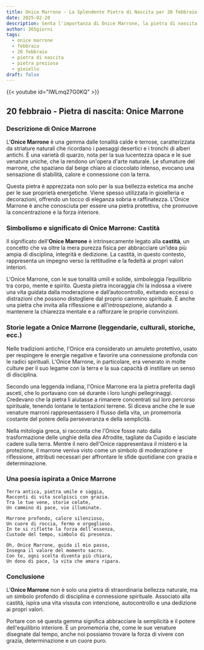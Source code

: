 ```yaml
---
title: Onice Marrone - La Splendente Pietra di Nascita per 20 febbraio
date: 2025-02-20
description: Senta l'importanza di Onice Marrone, la pietra di nascita di 20 febbraio che simboleggia Castità. Lasci che la sua bellezza e il suo significato illuminino la sua giornata.
author: 365giorni
tags:
  - onice marrone
  - febbraio
  - 20 febbraio
  - pietra di nascita
  - pietra preziosa
  - gioiello
draft: false
---
```


{{< youtube id="IWLmq27G0KQ" >}}

## 20 febbraio - Pietra di nascita: Onice Marrone

### Descrizione di Onice Marrone

L'**Onice Marrone** è una gemma dalle tonalità calde e terrose, caratterizzata da striature naturali che ricordano i paesaggi desertici e i tronchi di alberi antichi. È una varietà di quarzo, nota per la sua lucentezza opaca e le sue venature uniche, che la rendono un'opera d'arte naturale. Le sfumature del marrone, che spaziano dal beige chiaro al cioccolato intenso, evocano una sensazione di stabilità, calore e connessione con la terra.

Questa pietra è apprezzata non solo per la sua bellezza estetica ma anche per le sue proprietà energetiche. Viene spesso utilizzata in gioielleria e decorazioni, offrendo un tocco di eleganza sobria e raffinatezza. L'Onice Marrone è anche conosciuta per essere una pietra protettiva, che promuove la concentrazione e la forza interiore.

### Simbolismo e significato di Onice Marrone: Castità

Il significato dell'**Onice Marrone** è intrinsecamente legato alla **castità**, un concetto che va oltre la mera purezza fisica per abbracciare un’idea più ampia di disciplina, integrità e dedizione. La castità, in questo contesto, rappresenta un impegno verso la rettitudine e la fedeltà ai propri valori interiori.

L'Onice Marrone, con le sue tonalità umili e solide, simboleggia l’equilibrio tra corpo, mente e spirito. Questa pietra incoraggia chi la indossa a vivere una vita guidata dalla moderazione e dall’autocontrollo, evitando eccessi o distrazioni che possono distogliere dal proprio cammino spirituale. È anche una pietra che invita alla riflessione e all'introspezione, aiutando a mantenere la chiarezza mentale e a rafforzare le proprie convinzioni.

### Storie legate a Onice Marrone (leggendarie, culturali, storiche, ecc.)

Nelle tradizioni antiche, l'Onice era considerato un amuleto protettivo, usato per respingere le energie negative e favorire una connessione profonda con le radici spirituali. L'Onice Marrone, in particolare, era venerato in molte culture per il suo legame con la terra e la sua capacità di instillare un senso di disciplina.

Secondo una leggenda indiana, l'Onice Marrone era la pietra preferita dagli asceti, che lo portavano con sé durante i loro lunghi pellegrinaggi. Credevano che la pietra li aiutasse a rimanere concentrati sul loro percorso spirituale, tenendo lontane le tentazioni terrene. Si diceva anche che le sue venature marroni rappresentassero il flusso della vita, un promemoria costante del potere della perseveranza e della semplicità.

Nella mitologia greca, si racconta che l'Onice fosse nato dalla trasformazione delle unghie della dea Afrodite, tagliate da Cupido e lasciate cadere sulla terra. Mentre il nero dell'Onice rappresentava il mistero e la protezione, il marrone veniva visto come un simbolo di moderazione e riflessione, attributi necessari per affrontare le sfide quotidiane con grazia e determinazione.

### Una poesia ispirata a Onice Marrone

```
Terra antica, pietra umile e saggia,  
Racconti di vita scolpisci con grazia.  
Tra le tue vene, storie celate,  
Un cammino di pace, vie illuminate.

Marrone profondo, calore silenzioso,  
Un cuore di roccia, fermo e orgoglioso.  
In te si riflette la forza dell’essenza,  
Custode del tempo, simbolo di presenza.

Oh, Onice Marrone, guida il mio passo,  
Insegna il valore del momento sacro.  
Con te, ogni scelta diventa più chiara,  
Un dono di pace, la vita che amara ripara.
```

### Conclusione

L'**Onice Marrone** non è solo una pietra di straordinaria bellezza naturale, ma un simbolo profondo di disciplina e connessione spirituale. Associato alla castità, ispira una vita vissuta con intenzione, autocontrollo e una dedizione ai propri valori.

Portare con sé questa gemma significa abbracciare la semplicità e il potere dell'equilibrio interiore. È un promemoria che, come le sue venature disegnate dal tempo, anche noi possiamo trovare la forza di vivere con grazia, determinazione e un cuore puro.